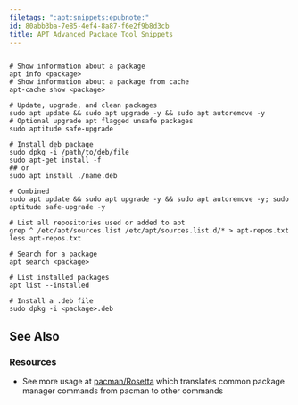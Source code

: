 ```yaml
---
filetags: ":apt:snippets:epubnote:"
id: 80abb3ba-7e85-4ef4-8a87-f6e2f9b8d3cb
title: APT Advanced Package Tool Snippets
---
```


``` shell

# Show information about a package
apt info <package>
# Show information about a package from cache
apt-cache show <package>

# Update, upgrade, and clean packages
sudo apt update && sudo apt upgrade -y && sudo apt autoremove -y
# Optional upgrade apt flagged unsafe packages
sudo aptitude safe-upgrade

# Install deb package
sudo dpkg -i /path/to/deb/file
sudo apt-get install -f
## or
sudo apt install ./name.deb

# Combined
sudo apt update && sudo apt upgrade -y && sudo apt autoremove -y; sudo aptitude safe-upgrade -y

# List all repositories used or added to apt
grep ^ /etc/apt/sources.list /etc/apt/sources.list.d/* > apt-repos.txt
less apt-repos.txt

# Search for a package
apt search <package>

# List installed packages
apt list --installed

# Install a .deb file
sudo dpkg -i <package>.deb

```

## See Also

### Resources

- See more usage at
  [pacman/Rosetta](https://wiki.archlinux.md/title/Pacman/Rosetta) which
  translates common package manager commands from pacman to other
  commands
